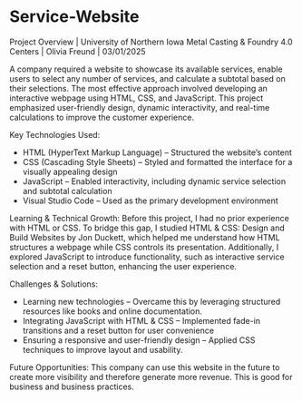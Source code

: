# Service-Website

Project Overview | University of Northern Iowa Metal Casting & Foundry 4.0 Centers | 
Olivia Freund | 03/01/2025


A company required a website to showcase its available services, enable users to select any number of services, and calculate a subtotal based on their selections. The most effective approach involved developing an interactive webpage using HTML, CSS, and JavaScript. This project emphasized user-friendly design, dynamic interactivity, and real-time calculations to improve the customer experience.

Key Technologies Used: 
-	HTML (HyperText Markup Language) – Structured the website’s content
-	CSS (Cascading Style Sheets) – Styled and formatted the interface for a visually appealing design
-	JavaScript – Enabled interactivity, including dynamic service selection and subtotal calculation
-	Visual Studio Code – Used as the primary development environment
  
Learning & Technical Growth:
Before this project, I had no prior experience with HTML or CSS. To bridge this gap, I studied HTML & CSS: Design and Build Websites by Jon Duckett, which helped me understand how HTML structures a webpage while CSS controls its presentation. Additionally, I explored JavaScript to introduce functionality, such as interactive service selection and a reset button, enhancing the user experience.

Challenges & Solutions:
-	Learning new technologies – Overcame this by leveraging structured resources like books and online documentation.
-	Integrating JavaScript with HTML & CSS – Implemented fade-in transitions and a reset button for user convenience
-	Ensuring a responsive and user-friendly design – Applied CSS techniques to improve layout and usability.
  
Future Opportunities:
	This company can use this website in the future to create more visibility and therefore generate more revenue. This is good for business and business practices. 

